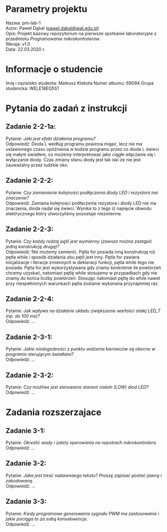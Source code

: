 # Parametry projektu
Nazwa:  pm-lab-1  
Autor:  Paweł Dąbal (pawel.dabal@wat.edu.pl)  
Opis:   Projekt bazowy repozytorium na pierwsze spotkanie laboratoryjne z przedmiotu *Programowanie mikrokontrolerów*.  
Wersja: v1.0  
Data:   22.03.2020 r.  

# Informacje o studencie
Imię i nazwisko studenta:   Mateusz Klekota 
Numer albumu:               69094
Grupa studencka:            WELE18EQ5S1

# Pytania do zadań z instrukcji
## Zadanie 2-2-1a:
Pytanie:    *Jaki jest efekt działania programu?*  
Odpowiedź:  Dioda L według programu powinna migać, lecz nie ma ustawionego czasu opóźnienia w kodzie programu przez co dioda L świeci się małym światłem, co możemy interpretować jako ciągłe włączanie się i wyłączanie diody. Czas zmiany stanu diody jest tak iski że nie jest zauważalny przez ludzkie oko.

## Zadanie 2-2-2:
Pytanie:    *Czy zamienienie kolejności podłączenia diody LED i rezystora ma znaczenie?*  
Odpowiedź:  Zamiana kolejności podłaczenia rezystora i diody LED nie ma znaczenia, dioda nadal się świeci. Wynika to z tego iż napięcie obwodu elektrycznego który utworzyliśmy pozostaje niezmienne. 

## Zadanie 2-2-3:
Pytanie:    *Czy każdy rodzaj pętli jest wymienny (zawsze można zastąpić jedną konstrukcję drugą)?*  
Odpowiedź:  Nie możemy zamienić. Pętla for posiada inną konstrukcję niż pętla while i sposób działania obu pętli jest inny. Pętla for zawiera inicjalizacje i iteracje zmiennych w deklaracji funkcji, pętla while tego nie posiada. Pętla for jest wykorzystywana gdy znamy konkretnie ile powtórzeń chcemy uzyskać, natomiast pętlę while stosujemy w przypadkach gdy nie znamy do końca liczby powtórzeń. Stosując natomiast pętlę do while nawet przy niespełnionych warunkach pętla zostanie wykonana przynajmniej raz.

## Zadanie 2-2-4:
Pytanie:    *Jak wpływa na działanie układu zwiększenie wartości stałej LED_T (np. do 100 ms)?*  
Odpowiedź:  ...

## Zadanie 2-3-1:
Pytanie:    *Jakie niedogodności z punktu widzenia kierowców są obecne w programie sterującym światłami?*  
Odpowiedź:  ...

## Zadanie 2-3-2:
Pytanie:    *Czy możliwe jest sterowanie stanem niskim (LOW) diod LED?*  
Odpowiedź:  ...

# Zadania rozszerzajace
## Zadanie 3-1:
Pytanie:    *Określić wady i zalety operowania na rejestrach mikrokontrolera.*  
Odpowiedź:  ...

## Zadanie 3-2:
Pytanie:    *Jaka jest treść nadawnaego tekstu? Proszę zapisać postać jawną i zakodowaną.*  
Odpowiedź:  ...

## Zadanie 3-3:
Pytanie:    *Kiedy programowe generowanie sygnału PWM ma zastosowanie i jakie pociąga to za sobą konsekwencje.*  
Odpowiedź:  ...


